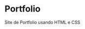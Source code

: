 # Portfolio
 Site de Portfolio usando HTML e CSS

<a href="https://guilhermepbergamo.github.io/Portfolio/" Link para o site>
